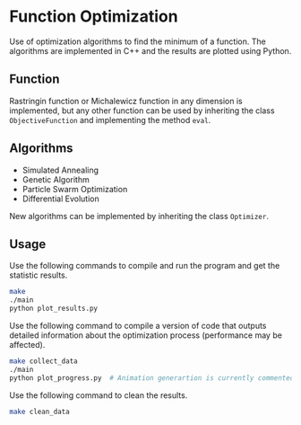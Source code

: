 # Function Optimization

Use of optimization algorithms to find the minimum of a function. The algorithms are implemented in C++ and the results are plotted using Python.

## Function

Rastringin function or Michalewicz function in any dimension is implemented, but any other function can be used by inheriting the class `ObjectiveFunction` and implementing the method `eval`.

## Algorithms

- Simulated Annealing
- Genetic Algorithm
- Particle Swarm Optimization
- Differential Evolution

New algorithms can be implemented by inheriting the class `Optimizer`.

## Usage

Use the following commands to compile and run the program and get the statistic results.

```bash
make
./main
python plot_results.py
```

Use the following command to compile a version of code that outputs detailed information about the optimization process (performance may be affected).

```bash
make collect_data
./main
python plot_progress.py  # Animation generartion is currently commented out as it only supports 2D functions
```

Use the following command to clean the results.

```bash
make clean_data
```
